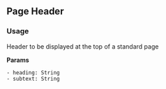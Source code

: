 ## Page Header

### Usage

Header to be displayed at the top of a standard page

__Params__

	- heading: String
	- subtext: String